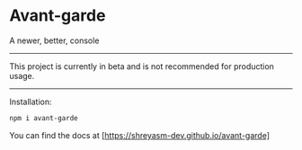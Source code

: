 # Avant-garde

A newer, better, console

---

This project is currently in beta and is not recommended for production usage.

---

Installation:

```bash
npm i avant-garde
```

You can find the docs at [https://shreyasm-dev.github.io/avant-garde]

